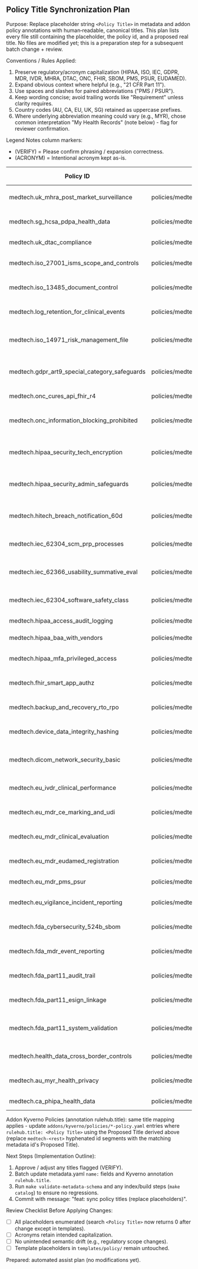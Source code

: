 ## Policy Title Synchronization Plan

Purpose: Replace placeholder string `<Policy Title>` in metadata and addon policy annotations with human‑readable, canonical titles. This plan lists every file still containing the placeholder, the policy id, and a proposed real title. No files are modified yet; this is a preparation step for a subsequent batch change + review.

Conventions / Rules Applied:
1. Preserve regulatory/acronym capitalization (HIPAA, ISO, IEC, GDPR, MDR, IVDR, MHRA, DTAC, ONC, FHIR, SBOM, PMS, PSUR, EUDAMED).
2. Expand obvious context where helpful (e.g., "21 CFR Part 11").
3. Use spaces and slashes for paired abbreviations ("PMS / PSUR").
4. Keep wording concise; avoid trailing words like "Requirement" unless clarity requires.
5. Country codes (AU, CA, EU, UK, SG) retained as uppercase prefixes.
6. Where underlying abbreviation meaning could vary (e.g., MYR), chose common interpretation "My Health Records" (note below) - flag for reviewer confirmation.

Legend Notes column markers:
- (VERIFY) = Please confirm phrasing / expansion correctness.
- (ACRONYM) = Intentional acronym kept as-is.

| Policy ID | File Path | Proposed Title | Notes |
|-----------|-----------|----------------|-------|
| medtech.uk_mhra_post_market_surveillance | policies/medtech/uk_mhra_post_market_surveillance/metadata.yaml | UK MHRA Post-Market Surveillance | ACRONYM |
| medtech.sg_hcsa_pdpa_health_data | policies/medtech/sg_hcsa_pdpa_health_data/metadata.yaml | SG HCSA PDPA Health Data | ACRONYM |
| medtech.uk_dtac_compliance | policies/medtech/uk_dtac_compliance/metadata.yaml | UK DTAC Compliance | ACRONYM |
| medtech.iso_27001_isms_scope_and_controls | policies/medtech/iso_27001_isms_scope_and_controls/metadata.yaml | ISO 27001 ISMS Scope and Controls | ACRONYM |
| medtech.iso_13485_document_control | policies/medtech/iso_13485_document_control/metadata.yaml | ISO 13485 Document Control | ACRONYM |
| medtech.log_retention_for_clinical_events | policies/medtech/log_retention_for_clinical_events/metadata.yaml | Log Retention for Clinical Events |  |
| medtech.iso_14971_risk_management_file | policies/medtech/iso_14971_risk_management_file/metadata.yaml | ISO 14971 Risk Management File | ACRONYM |
| medtech.gdpr_art9_special_category_safeguards | policies/medtech/gdpr_art9_special_category_safeguards/metadata.yaml | GDPR Article 9 Special Category Safeguards | ACRONYM |
| medtech.onc_cures_api_fhir_r4 | policies/medtech/onc_cures_api_fhir_r4/metadata.yaml | ONC Cures API FHIR R4 | ACRONYM |
| medtech.onc_information_blocking_prohibited | policies/medtech/onc_information_blocking_prohibited/metadata.yaml | ONC Information Blocking Prohibited | ACRONYM |
| medtech.hipaa_security_tech_encryption | policies/medtech/hipaa_security_tech_encryption/metadata.yaml | HIPAA Security Technical Encryption | ACRONYM |
| medtech.hipaa_security_admin_safeguards | policies/medtech/hipaa_security_admin_safeguards/metadata.yaml | HIPAA Security Administrative Safeguards | ACRONYM |
| medtech.hitech_breach_notification_60d | policies/medtech/hitech_breach_notification_60d/metadata.yaml | HITECH Breach Notification (60d) | ACRONYM |
| medtech.iec_62304_scm_prp_processes | policies/medtech/iec_62304_scm_prp_processes/metadata.yaml | IEC 62304 SCM PRP Processes | ACRONYM (VERIFY PRP) |
| medtech.iec_62366_usability_summative_eval | policies/medtech/iec_62366_usability_summative_eval/metadata.yaml | IEC 62366 Usability Summative Evaluation | ACRONYM |
| medtech.iec_62304_software_safety_class | policies/medtech/iec_62304_software_safety_class/metadata.yaml | IEC 62304 Software Safety Class | ACRONYM |
| medtech.hipaa_access_audit_logging | policies/medtech/hipaa_access_audit_logging/metadata.yaml | HIPAA Access Audit Logging | ACRONYM |
| medtech.hipaa_baa_with_vendors | policies/medtech/hipaa_baa_with_vendors/metadata.yaml | HIPAA BAA with Vendors | ACRONYM |
| medtech.hipaa_mfa_privileged_access | policies/medtech/hipaa_mfa_privileged_access/metadata.yaml | HIPAA MFA Privileged Access | ACRONYM |
| medtech.fhir_smart_app_authz | policies/medtech/fhir_smart_app_authz/metadata.yaml | FHIR SMART App Authorization | ACRONYM |
| medtech.backup_and_recovery_rto_rpo | policies/medtech/backup_and_recovery_rto_rpo/metadata.yaml | Backup and Recovery RTO/RPO |  |
| medtech.device_data_integrity_hashing | policies/medtech/device_data_integrity_hashing/metadata.yaml | Device Data Integrity Hashing |  |
| medtech.dicom_network_security_basic | policies/medtech/dicom_network_security_basic/metadata.yaml | DICOM Network Security (Basic) | ACRONYM |
| medtech.eu_ivdr_clinical_performance | policies/medtech/eu_ivdr_clinical_performance/metadata.yaml | EU IVDR Clinical Performance | ACRONYM |
| medtech.eu_mdr_ce_marking_and_udi | policies/medtech/eu_mdr_ce_marking_and_udi/metadata.yaml | EU MDR CE Marking and UDI | ACRONYM |
| medtech.eu_mdr_clinical_evaluation | policies/medtech/eu_mdr_clinical_evaluation/metadata.yaml | EU MDR Clinical Evaluation | ACRONYM |
| medtech.eu_mdr_eudamed_registration | policies/medtech/eu_mdr_eudamed_registration/metadata.yaml | EU MDR EUDAMED Registration | ACRONYM |
| medtech.eu_mdr_pms_psur | policies/medtech/eu_mdr_pms_psur/metadata.yaml | EU MDR PMS / PSUR | ACRONYM |
| medtech.eu_vigilance_incident_reporting | policies/medtech/eu_vigilance_incident_reporting/metadata.yaml | EU Vigilance Incident Reporting |  |
| medtech.fda_cybersecurity_524b_sbom | policies/medtech/fda_cybersecurity_524b_sbom/metadata.yaml | FDA Cybersecurity 524B SBOM | ACRONYM |
| medtech.fda_mdr_event_reporting | policies/medtech/fda_mdr_event_reporting/metadata.yaml | FDA MDR Event Reporting | ACRONYM |
| medtech.fda_part11_audit_trail | policies/medtech/fda_part11_audit_trail/metadata.yaml | FDA 21 CFR Part 11 Audit Trail | ACRONYM |
| medtech.fda_part11_esign_linkage | policies/medtech/fda_part11_esign_linkage/metadata.yaml | FDA 21 CFR Part 11 e-Sign Linkage | ACRONYM |
| medtech.fda_part11_system_validation | policies/medtech/fda_part11_system_validation/metadata.yaml | FDA 21 CFR Part 11 System Validation | ACRONYM |
| medtech.health_data_cross_border_controls | policies/medtech/health_data_cross_border_controls/metadata.yaml | Health Data Cross-Border Controls |  |
| medtech.au_myr_health_privacy | policies/medtech/au_myr_health_privacy/metadata.yaml | AU My Health Records Privacy | VERIFY (MyHR?) |
| medtech.ca_phipa_health_data | policies/medtech/ca_phipa_health_data/metadata.yaml | CA PHIPA Health Data | ACRONYM |

Addon Kyverno Policies (annotation rulehub.title): same title mapping applies - update `addons/kyverno/policies/*-policy.yaml` entries where `rulehub.title: <Policy Title>` using the Proposed Title derived above (replace `medtech-<rest>` hyphenated id segments with the matching metadata id's Proposed Title).

Next Steps (Implementation Outline):
1. Approve / adjust any titles flagged (VERIFY).
2. Batch update metadata.yaml `name:` fields and Kyverno annotation `rulehub.title`.
3. Run `make validate-metadata-schema` and any index/build steps (`make catalog`) to ensure no regressions.
4. Commit with message: "feat: sync policy titles (replace <Policy Title> placeholders)".

Review Checklist Before Applying Changes:
- [ ] All placeholders enumerated (search `<Policy Title>` now returns 0 after change except in templates).
- [ ] Acronyms retain intended capitalization.
- [ ] No unintended semantic drift (e.g., regulatory scope changes).
- [ ] Template placeholders in `templates/policy/` remain untouched.

Prepared: automated assist plan (no modifications yet).
